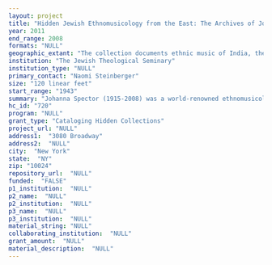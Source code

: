 ```yaml
--- 
layout: project 
title: "Hidden Jewish Ethnomusicology from the East: The Archives of Johanna Spector"
year: 2011
end_range: 2008
formats: "NULL"
geographic_extant: "The collection documents ethnic music of India, the Middle East and Central Asia. It includes materials produced in the US and Europe as well."
institution: "The Jewish Theological Seminary"
institution_type: "NULL"
primary_contact: "Naomi Steinberger"
size: "120 linear feet"
start_range: "1943"
summary: "Johanna Spector (1915-2008) was a world-renowned ethnomusicologist, who authored several books and made a vast number of contributions to encyclopedias and professional journals. This archive of papers, photographs, films and slides are the product of her research on Jewish culture in communities in Yemen, India, Egypt and Azerbaijan. Transcripts of notations, draft of lectures, research notes, photographs and footage taken during her travels, papers relating to her films, and rough cuts of her four documentaries shed light on the hidden treasures of these nearly extinct communities. Notably, the archive also tells the unknown personal story of Johanna Spector, a Holocaust survivor who grew up in Latvia, through diaries, correspondence and her personal account of deportation from Ghetto, through camps, through liberation. With the cataloging of this archive, scholars will have access to rich materials, among the highlights of which are an unfinished paper on Biblical cantillation in Cochin, India (1968-69); research notes, photos, artifacts, correspondence, and reminiscences from India; research on the music and culture of Yemen (1953) and Azerbijan; an unpublished paper on “Similarities in Armenian and Jewish Music” (1997); unpublished lecture notes from a series organized by Margaret Mead at the American Museum of Natural History on the people of Cochin, Shanwar Telis, Yemen and the Samaritans (1995)."
hc_id: "720"
program: "NULL"
grant_type: "Cataloging Hidden Collections"
project_url: "NULL"
address1:  "3080 Broadway"
address2:  "NULL"
city:  "New York"
state:  "NY"
zip: "10024"
repository_url:  "NULL"
funded:  "FALSE"
p1_institution:  "NULL"
p2_name:  "NULL"
p2_institution:  "NULL"
p3_name:  "NULL"
p3_institution:  "NULL"
material_string: "NULL"
collaborating_institution:  "NULL"
grant_amount:  "NULL"
material_description:  "NULL"
---
```

